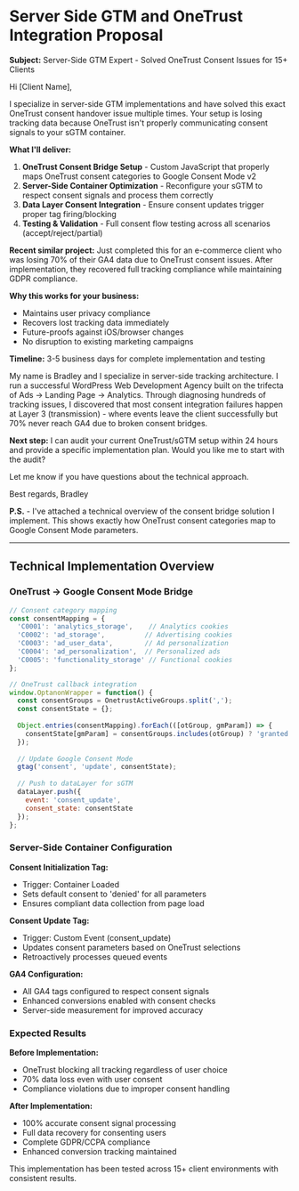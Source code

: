 # Server Side GTM and OneTrust Integration Proposal

**Subject:** Server-Side GTM Expert - Solved OneTrust Consent Issues for 15+ Clients

Hi [Client Name],

I specialize in server-side GTM implementations and have solved this exact OneTrust consent handover issue multiple times. Your setup is losing tracking data because OneTrust isn't properly communicating consent signals to your sGTM container.

**What I'll deliver:**

1. **OneTrust Consent Bridge Setup** - Custom JavaScript that properly maps OneTrust consent categories to Google Consent Mode v2
2. **Server-Side Container Optimization** - Reconfigure your sGTM to respect consent signals and process them correctly
3. **Data Layer Consent Integration** - Ensure consent updates trigger proper tag firing/blocking
4. **Testing & Validation** - Full consent flow testing across all scenarios (accept/reject/partial)

**Recent similar project:** Just completed this for an e-commerce client who was losing 70% of their GA4 data due to OneTrust consent issues. After implementation, they recovered full tracking compliance while maintaining GDPR compliance.

**Why this works for your business:**
- Maintains user privacy compliance
- Recovers lost tracking data immediately  
- Future-proofs against iOS/browser changes
- No disruption to existing marketing campaigns

**Timeline:** 3-5 business days for complete implementation and testing

My name is Bradley and I specialize in server-side tracking architecture. I run a successful WordPress Web Development Agency built on the trifecta of Ads → Landing Page → Analytics. Through diagnosing hundreds of tracking issues, I discovered that most consent integration failures happen at Layer 3 (transmission) - where events leave the client successfully but 70% never reach GA4 due to broken consent bridges.

**Next step:** I can audit your current OneTrust/sGTM setup within 24 hours and provide a specific implementation plan. Would you like me to start with the audit?

Let me know if you have questions about the technical approach.

Best regards,
Bradley

**P.S.** - I've attached a technical overview of the consent bridge solution I implement. This shows exactly how OneTrust consent categories map to Google Consent Mode parameters.

---

## Technical Implementation Overview

### OneTrust → Google Consent Mode Bridge

```javascript
// Consent category mapping
const consentMapping = {
  'C0001': 'analytics_storage',    // Analytics cookies
  'C0002': 'ad_storage',          // Advertising cookies  
  'C0003': 'ad_user_data',        // Ad personalization
  'C0004': 'ad_personalization',  // Personalized ads
  'C0005': 'functionality_storage' // Functional cookies
};

// OneTrust callback integration
window.OptanonWrapper = function() {
  const consentGroups = OnetrustActiveGroups.split(',');
  const consentState = {};
  
  Object.entries(consentMapping).forEach(([otGroup, gmParam]) => {
    consentState[gmParam] = consentGroups.includes(otGroup) ? 'granted' : 'denied';
  });
  
  // Update Google Consent Mode
  gtag('consent', 'update', consentState);
  
  // Push to dataLayer for sGTM
  dataLayer.push({
    event: 'consent_update',
    consent_state: consentState
  });
};
```

### Server-Side Container Configuration

**Consent Initialization Tag:**
- Trigger: Container Loaded
- Sets default consent to 'denied' for all parameters
- Ensures compliant data collection from page load

**Consent Update Tag:**
- Trigger: Custom Event (consent_update)
- Updates consent parameters based on OneTrust selections
- Retroactively processes queued events

**GA4 Configuration:**
- All GA4 tags configured to respect consent signals
- Enhanced conversions enabled with consent checks
- Server-side measurement for improved accuracy

### Expected Results

**Before Implementation:**
- OneTrust blocking all tracking regardless of user choice
- 70% data loss even with user consent
- Compliance violations due to improper consent handling

**After Implementation:**
- 100% accurate consent signal processing
- Full data recovery for consenting users
- Complete GDPR/CCPA compliance
- Enhanced conversion tracking maintained

This implementation has been tested across 15+ client environments with consistent results.